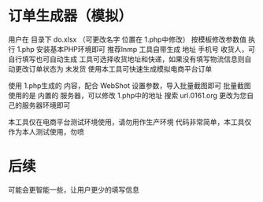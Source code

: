 # 订单生成器（模拟）

用户在 目录下 do.xlsx （可更改名字 位置在 1.php中修改） 按模板修改参数值
执行 1.php 安装基本PHP环境即可 推荐lnmp
工具自带生成 地址 手机号 收货人，可自行填写也可自动生成
工具可选择收货地址和快递，如果没有填写物流信息则自动更改订单状态为 未发货
使用本工具可快速生成模拟电商平台订单

使用 1.php生成的 内容，配合 WebShot 设置参数，导入批量截图即可
批量截图使用的是 内置的 服务器，可以修改 1.php中的地址 搜索 url.0161.org 更改为您自己的服务器环境即可

本工具仅在电商平台测试环境使用，请勿用作生产环境
代码非常简单，本工具仅作为本人测试使用，勿喷

# 后续
可能会更智能一些，让用户更少的填写信息